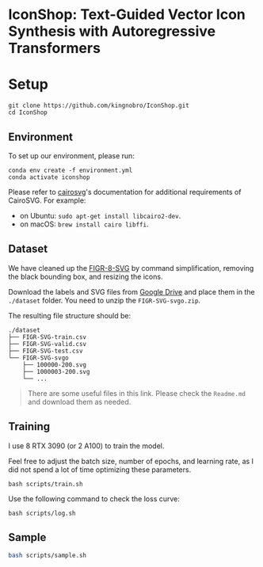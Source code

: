 # IconShop: Text-Guided Vector Icon Synthesis with Autoregressive Transformers

# Setup
```
git clone https://github.com/kingnobro/IconShop.git
cd IconShop
```

## Environment
To set up our environment, please run:
```
conda env create -f environment.yml
conda activate iconshop
```
Please refer to [cairosvg](https://cairosvg.org/documentation/#installation)'s documentation for additional requirements of CairoSVG. For example:
- on Ubuntu: `sudo apt-get install libcairo2-dev`.
- on macOS: `brew install cairo libffi`.

## Dataset
We have cleaned up the [FIGR-8-SVG](https://github.com/marcdemers/FIGR-8-SVG) by command simplification, removing the black bounding box, and resizing the icons.

Download the labels and SVG files from [Google Drive](https://drive.google.com/drive/folders/1dXdrBqJDmEn8K8TeY2w3mvEtADZipPOc?usp=drive_link) and place them in the `./dataset` folder. You need to unzip the `FIGR-SVG-svgo.zip`.

The resulting file structure should be:
```
./dataset
├── FIGR-SVG-train.csv
├── FIGR-SVG-valid.csv
├── FIGR-SVG-test.csv
└── FIGR-SVG-svgo
    ├── 100000-200.svg
    ├── 1000003-200.svg
    └── ...
```

> There are some useful files in this link. Please check the `Readme.md` and download them as needed.

## Training
I use 8 RTX 3090 (or 2 A100) to train the model.

Feel free to adjust the batch size, number of epochs, and learning rate, as I did not spend a lot of time optimizing these parameters.
```
bash scripts/train.sh
```

Use the following command to check the loss curve:
```
bash scripts/log.sh
```

## Sample
```bash
bash scripts/sample.sh
```
